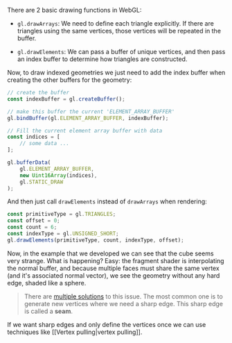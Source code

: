 There are 2 basic drawing functions in WebGL: 

- `gl.drawArrays`: We need to define each triangle explicitly. If there are triangles using the same vertices, those vertices will be repeated in the buffer.

- `gl.drawElements`: We can pass a buffer of unique vertices, and then pass an index buffer to determine how triangles are constructed.

Now, to draw indexed geometries we just need to add the index buffer when creating the other buffers for the geometry:

```js
// create the buffer
const indexBuffer = gl.createBuffer();

// make this buffer the current 'ELEMENT_ARRAY_BUFFER'
gl.bindBuffer(gl.ELEMENT_ARRAY_BUFFER, indexBuffer);

// Fill the current element array buffer with data
const indices = [
	// some data ...
];

gl.bufferData(
	gl.ELEMENT_ARRAY_BUFFER,
	new Uint16Array(indices),
	gl.STATIC_DRAW
);
```

And then just call `drawElements` instead of `drawArrays` when rendering:

```js
const primitiveType = gl.TRIANGLES;
const offset = 0;
const count = 6;
const indexType = gl.UNSIGNED_SHORT;
gl.drawElements(primitiveType, count, indexType, offset);
```

Now, in the example that we developed we can see that the cube seems very strange. What is happening? Easy: the fragment shader is interpolating the normal buffer, and because multiple faces must share the same vertex (and it's associated normal vector), we see the geometry without any hard edge, shaded like a sphere.

>There are [multiple solutions](https://stackoverflow.com/questions/1664402/how-can-i-specify-per-face-colors-when-using-indexed-vertex-arrays-in-opengl-3-x) to this issue. The most common one is to generate new vertices where we need a sharp edge. This sharp edge is called a **seam**.

If we want sharp edges and only define the vertices once we can use techniques like [[Vertex pulling|vertex pulling]].